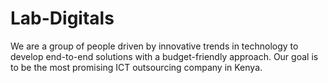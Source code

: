 # Lab-Digitals
We are a group of people driven by innovative trends in technology to develop end-to-end solutions with a budget-friendly approach. Our goal is to be the most promising ICT outsourcing company in Kenya.
